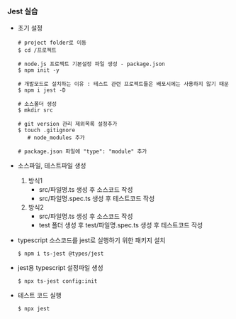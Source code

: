 ### Jest 실습

- 초기 설정
    ~~~
    # project folder로 이동
    $ cd /프로젝트
    
    # node.js 프로젝트 기본설정 파일 생성 - package.json
    $ npm init -y
    
    # 개발모드로 설치하는 이유 : 테스트 관련 프로젝트들은 배포시에는 사용하지 않기 때문
    $ npm i jest -D
    
    # 소스폴더 생성
    $ mkdir src
    
    # git version 관리 제외목록 설정추가
    $ touch .gitignore
       # node_modules 추가
  
    # package.json 파일에 "type": "module" 추가
    ~~~

- 소스파일, 테스트파일 생성
  1. 방식1
     - src/파일명.ts 생성 후 소스코드 작성
     - src/파일명.spec.ts 생성 후 테스트코드 작성
  2. 방식2
     - src/파일명.ts 생성 후 소스코드 작성
     - test 폴더 생성 후 test/파일명.spec.ts 생성 후 테스트코드 작성


- typescript 소스코드를 jest로 실행하기 위한 패키지 설치
  ~~~
  $ npm i ts-jest @types/jest
  ~~~
  
- jest용 typescript 설정파일 생성
  ~~~
  $ npx ts-jest config:init
  ~~~

- 테스트 코드 실행
  ~~~
  $ npx jest
  ~~~